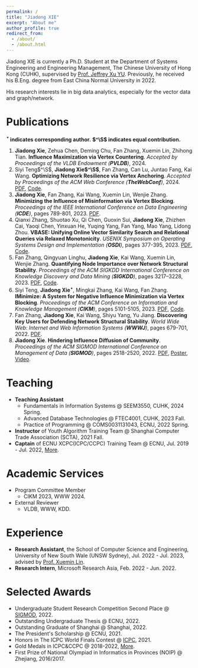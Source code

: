 ```yaml
---
permalink: /
title: "Jiadong XIE"
excerpt: "About me"
author_profile: true
redirect_from: 
  - /about/
  - /about.html
---
```


Jiadong XIE is currently a Ph.D. Student at the Department of Systems Engineering and Engineering Management, The Chinese University of Hong Kong (CUHK), supervised by [Prof. Jeffrey Xu YU](https://www.se.cuhk.edu.hk/people/academic-staff/prof-yu-xu-jeffrey/).
Previously, he received his B.Eng. degree from East China Normal University in 2022.

His research interests lie in big data analytics, especially for the vector data and graph/network.


Publications
======
**$^\star$ indicates corresponding author.**
**$^\S$ indicates equal contribution.**

1. **Jiadong Xie**, Zehua Chen, Deming Chu, Fan Zhang, Xuemin Lin, Zhihong Tian.
   **Influence Maximization via Vertex Countering**.
   *Accepted by Proceedings of the VLDB Endowment (**PVLDB**)*, 2024.
2. Siyi Teng$^\S$, **Jiadong Xie$^\S$**, Fan Zhang, Can Lu, Juntao Fang, Kai Wang.
   **Optimizing Network Resilience via Vertex Anchoring**.
   *Accepted by Proceedings of the ACM Web Conference (**TheWebConf**)*, 2024. [PDF](/files/paper/%5Bwww24%5Dfollower-maximization.pdf), [Code](https://github.com/Tsyxxxka/Follower-Maximization).
3. **Jiadong Xie**, Fan Zhang, Kai Wang, Xuemin Lin, Wenjie Zhang.
   **Minimizing the Influence of Misinformation via Vertex Blocking**.
   *Proceedings of the IEEE International Conference on Data Engineering (**ICDE**)*, pages 789-801, 2023.
   [PDF](/files/paper/%5Bicde23%5DInfluence%20Minimization.pdf).
4. Qianxi Zhang, Shuotao Xu, Qi Chen, Guoxin Sui, **Jiadong Xie**, Zhizhen Cai, Yaoqi Chen, Yinxuan He, Yuqing Yang, Fan Yang, Mao Yang, Lidong Zhou.
   **VBASE: Unifying Online Vector Similarity Search and Relational Queries via Relaxed Monotonicity**.
   *USENIX Symposium on Operating Systems Design and Implementation (**OSDI**)*, pages 377-395, 2023.
   [PDF](/files/paper/%5Bosdi23%5Dmulti-topk.pdf), [Code](https://github.com/Catoverflow/VBASE-artifacts).
5. Fan Zhang, Qingyuan Linghu, **Jiadong Xie**, Kai Wang, Xuemin Lin, Wenjie Zhang.
   **Quantifying Node Importance over Network Structural Stability**.
   *Proceedings of the ACM SIGKDD International Conference on Knowledge Discovery and Data Mining (**SIGKDD**)*, pages 3217–3228, 2023. [PDF](/files/paper/%5Bkdd23%5Dnode-importance.pdf), [Code](https://github.com/Xiejiadong/Quantifying-Node-Importance-over-Network-Structural-Stability).
6. Siyi Teng, **Jiadong Xie$^\star$**, Mingkai Zhang, Kai Wang, Fan Zhang.
   **IMinimize: A System for Negative Influence Minimization via Vertex Blocking**.
   *Proceedings of the ACM Conference on Information and Knowledge Management (**CIKM**)*, pages 5101-5105, 2023.
   [PDF](/files/paper/%5Bcikm23%5DIMinimize--demo.pdf), [Code](https://github.com/Tsyxxxka/IMinimize).
7. Fan Zhang, **Jiadong Xie**, Kai Wang, Shiyu Yang, Yu Jiang. **Discovering Key Users for Defending Network Structural Stability**.
   *World Wide Web: Internet and Web Information Systems (**WWWJ**)*, pages 679-701, 2022.
   [PDF](/files/paper/%5Bwwwj22%5Dcollapse%20coreness.pdf).
8. **Jiadong Xie**. **Hindering Influence Diffusion of Community**.
   *Proceedings of the ACM SIGMOD International Conference on Management of Data (**SIGMOD**)*, pages 2518-2520, 2022.
   [PDF](/files/paper/%5Bsigmod22%5DHindering%20Influence%20Diffusion%20of%20Community.pdf), [Poster](/files/attachments/Jiadong_Xie_Poster.pdf), [Video](/files/attachments/Jiadong_Xie_pre_video.mp4).


Teaching
======

- **Teaching Assistant**
  - Fundamentals in Information Systems @ SEEM3550, CUHK, 2024 Spring.
  - Advanced Database Technologies @ FTEC4001, CUHK, 2023 Fall.
  - Practice of Programming @ COMS0031131043, ECNU, 2022 Spring.
- **Instructor** of Youth Algorithm Training Team @ Shanghai Computer Trade Association (SCTA), 2021 Fall.
- **Captain** of ECNU XCPC(ICPC/CCPC) Training Team @ ECNU, Jul. 2019 - Jul. 2022, [More](/competition/).


Academic Services
======
- Program Committee Member
  - CIKM 2023, WWW 2024.
- External Reviewer
  - VLDB, WWW, KDD.


Experience
======
- **Research Assistant**, the School of Computer Science and Engineering, University of New South Wale (UNSW Sydney), Jul. 2022 - Jul. 2023, advised by [Prof. Xuemin Lin](http://www.cse.unsw.edu.au/~lxue/).
- **Research Intern**, Microsoft Research Asia, Feb. 2022 - Jun. 2022.

Selected Awards
======
- Undergraduate Student Research Competition Second Place @ [SIGMOD](/files/awards/Sigmod2022-certificate.pdf), 2022.
- Outstanding Undergraduate Thesis @ ECNU, 2022.
- Outstanding Graduate of Shanghai @ Shanghai, 2022.
- The President's Scholarship @ ECNU, 2021.
- Honors in The ICPC World Finals Contest @ [ICPC](/files/awards/2020-Invitational-PLACE.pdf), 2021.
- Gold Medals in ICPC&CCPC @ 2018-2022, [More](/competition/).
- First Prize of National Olympiad in Informatics in Provinces (NOIP) @ Zhejiang, 2016/2017.